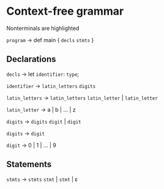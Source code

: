 # Context-free grammar

Nonterminals are highlighted

`program` -> def main { `decls` `stmts` }

## Declarations

`decls` -> let `identifier`: `type`;

`identifier` -> `latin_letters` `digits`

`latin_letters` -> `latin_letters` `latin_letter` | `latin_letter`

`latin_letter` -> a | b | ... | z

`digits` -> `digits` `digit` | `digit`

`digits` -> `digit`

`digit` -> 0 | 1 | ... | 9

## Statements

`stmts` -> `stmts` `stmt` | `stmt` | ε
